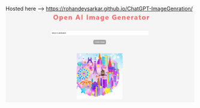 Hosted here --> https://rohandeysarkar.github.io/ChatGPT-ImageGenration/
![](https://github.com/RohanDeySarkar/ChatGPT-ImageGenration/blob/master/sampleScreenShot.png?raw=true)
